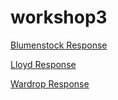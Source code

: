 # workshop3
[Blumenstock Response](https://szzeledon.github.io/workshop3/Blumenstock)

[Lloyd Response](https://github.com/szzeledon/workshop3/blob/master/T.%20Lloyd%20Response)

[Wardrop Response](https://github.com/szzeledon/workshop3/blob/master/Wardrop%20Response.md)
